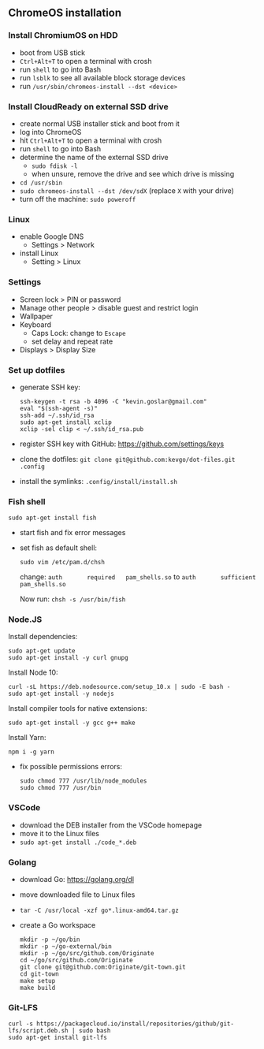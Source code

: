 ## ChromeOS installation

### Install ChromiumOS on HDD

- boot from USB stick
- `Ctrl+Alt+T` to open a terminal with crosh
- run `shell` to go into Bash
- run `lsblk` to see all available block storage devices
- run `/usr/sbin/chromeos-install --dst <device>`

### Install CloudReady on external SSD drive
- create normal USB installer stick and boot from it
- log into ChromeOS
- hit `Ctrl+Alt+T` to open a terminal with crosh
- run `shell` to go into Bash
- determine the name of the external SSD drive
   - `sudo fdisk -l`
   - when unsure, remove the drive and see which drive is missing
- `cd /usr/sbin`
- `sudo chromeos-install --dst /dev/sdX`  (replace `X` with your drive)
- turn off the machine: `sudo poweroff`


### Linux

- enable Google DNS
   - Settings > Network
- install Linux
   - Setting > Linux


### Settings

- Screen lock > PIN or password
- Manage other people > disable guest and restrict login
- Wallpaper
- Keyboard
  - Caps Lock: change to `Escape`
  - set delay and repeat rate
- Displays > Display Size

### Set up dotfiles

- generate SSH key:
  
  ```
  ssh-keygen -t rsa -b 4096 -C "kevin.goslar@gmail.com"
  eval "$(ssh-agent -s)"
  ssh-add ~/.ssh/id_rsa
  sudo apt-get install xclip
  xclip -sel clip < ~/.ssh/id_rsa.pub
  ```
- register SSH key with GitHub: https://github.com/settings/keys
- clone the dotfiles: `git clone git@github.com:kevgo/dot-files.git .config`
- install the symlinks: `.config/install/install.sh`

### Fish shell

```
sudo apt-get install fish
```

- start fish and fix error messages
- set fish as default shell:
  ```
  sudo vim /etc/pam.d/chsh
  ```
  
  change: `auth       required   pam_shells.so`
  to
  `auth       sufficient   pam_shells.so`
  
  Now run: `chsh -s /usr/bin/fish`

### Node.JS

Install dependencies:

```
sudo apt-get update
sudo apt-get install -y curl gnupg
```

Install Node 10:

```
curl -sL https://deb.nodesource.com/setup_10.x | sudo -E bash -
sudo apt-get install -y nodejs
```

Install compiler tools for native extensions:

```
sudo apt-get install -y gcc g++ make
```

Install Yarn:

```
npm i -g yarn
```

- fix possible permissions errors:

    ```
    sudo chmod 777 /usr/lib/node_modules
    sudo chmod 777 /usr/bin
    ```


### VSCode

- download the DEB installer from the VSCode homepage
- move it to the Linux files
- `sudo apt-get install ./code_*.deb`


### Golang

- download Go: https://golang.org/dl
- move downloaded file to Linux files
- `tar -C /usr/local -xzf go*.linux-amd64.tar.gz`
- create a Go workspace

  ```
  mkdir -p ~/go/bin
  mkdir -p ~/go-external/bin
  mkdir -p ~/go/src/github.com/Originate
  cd ~/go/src/github.com/Originate
  git clone git@github.com:Originate/git-town.git
  cd git-town
  make setup
  make build
  ```

### Git-LFS

```
curl -s https://packagecloud.io/install/repositories/github/git-lfs/script.deb.sh | sudo bash
sudo apt-get install git-lfs
```

